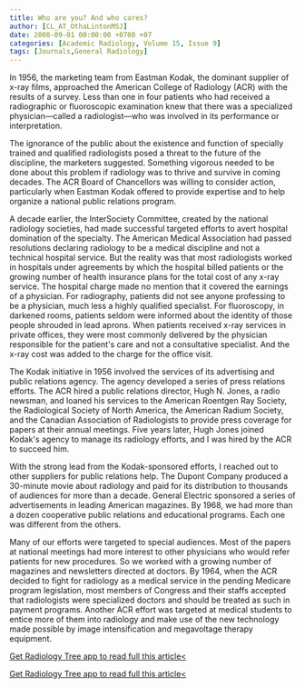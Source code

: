 ```yaml
---
title: Who are you? And who cares?
author: [CL_AT_OthaLintonMSJ]
date: 2008-09-01 00:00:00 +0700 +07
categories: [Academic Radiology, Volume 15, Issue 9]
tags: [Journals,General Radiology]
---
```

In 1956, the marketing team from Eastman Kodak, the dominant supplier of x-ray films, approached the American College of Radiology (ACR) with the results of a survey. Less than one in four patients who had received a radiographic or fluoroscopic examination knew that there was a specialized physician—called a radiologist—who was involved in its performance or interpretation.

The ignorance of the public about the existence and function of specially trained and qualified radiologists posed a threat to the future of the discipline, the marketers suggested. Something vigorous needed to be done about this problem if radiology was to thrive and survive in coming decades. The ACR Board of Chancellors was willing to consider action, particularly when Eastman Kodak offered to provide expertise and to help organize a national public relations program.

A decade earlier, the InterSociety Committee, created by the national radiology societies, had made successful targeted efforts to avert hospital domination of the specialty. The American Medical Association had passed resolutions declaring radiology to be a medical discipline and not a technical hospital service. But the reality was that most radiologists worked in hospitals under agreements by which the hospital billed patients or the growing number of health insurance plans for the total cost of any x-ray service. The hospital charge made no mention that it covered the earnings of a physician. For radiography, patients did not see anyone professing to be a physician, much less a highly qualified specialist. For fluoroscopy, in darkened rooms, patients seldom were informed about the identity of those people shrouded in lead aprons. When patients received x-ray services in private offices, they were most commonly delivered by the physician responsible for the patient's care and not a consultative specialist. And the x-ray cost was added to the charge for the office visit.

The Kodak initiative in 1956 involved the services of its advertising and public relations agency. The agency developed a series of press relations efforts. The ACR hired a public relations director, Hugh N. Jones, a radio newsman, and loaned his services to the American Roentgen Ray Society, the Radiological Society of North America, the American Radium Society, and the Canadian Association of Radiologists to provide press coverage for papers at their annual meetings. Five years later, Hugh Jones joined Kodak's agency to manage its radiology efforts, and I was hired by the ACR to succeed him.

With the strong lead from the Kodak-sponsored efforts, I reached out to other suppliers for public relations help. The Dupont Company produced a 30-minute movie about radiology and paid for its distribution to thousands of audiences for more than a decade. General Electric sponsored a series of advertisements in leading American magazines. By 1968, we had more than a dozen cooperative public relations and educational programs. Each one was different from the others.

Many of our efforts were targeted to special audiences. Most of the papers at national meetings had more interest to other physicians who would refer patients for new procedures. So we worked with a growing number of magazines and newsletters directed at doctors. By 1964, when the ACR decided to fight for radiology as a medical service in the pending Medicare program legislation, most members of Congress and their staffs accepted that radiologists were specialized doctors and should be treated as such in payment programs. Another ACR effort was targeted at medical students to entice more of them into radiology and make use of the new technology made possible by image intensification and megavoltage therapy equipment.

[Get Radiology Tree app to read full this article<](https://clinicalpub.com/app)

[Get Radiology Tree app to read full this article<](https://clinicalpub.com/app)